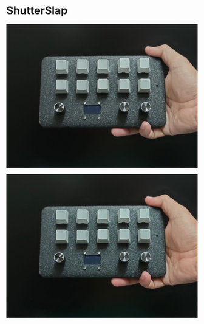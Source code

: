 # ShutterSlap

![Handwired Pad](https://github.com/fyrus7/ShutterSlap/blob/main/image/SS1.jpg)

![Handwired Pad](https://github.com/fyrus7/ShutterSlap/blob/main/image/ShutterSlap_deck.jpg)

